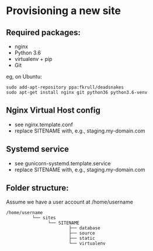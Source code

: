 Provisioning a new site
=======================

## Required packages:
* nginx
* Python 3.6
* virtualenv + pip
* Git

eg, on Ubuntu:

    sudo add-apt-repository ppa:fkrull/deadsnakes
    sudo apt-get install nginx git python36 python3.6-venv

## Nginx Virtual Host config
* see nginx.template.conf
* replace SITENAME with, e.g., staging.my-domain.com

## Systemd service
* see gunicorn-systemd.template.service
* replace SITENAME with, e.g., staging.my-domain.com

## Folder structure:
Assume we have a user account at /home/username

    /home/username
              └── sites
                    └── SITENAME
                            ├── database
                            ├── source
                            ├── static
                            └── virtualenv

